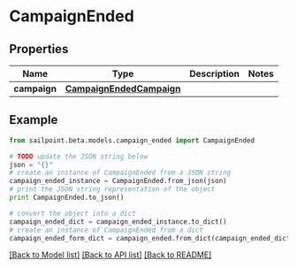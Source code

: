 # CampaignEnded


## Properties

Name | Type | Description | Notes
------------ | ------------- | ------------- | -------------
**campaign** | [**CampaignEndedCampaign**](CampaignEndedCampaign.md) |  | 

## Example

```python
from sailpoint.beta.models.campaign_ended import CampaignEnded

# TODO update the JSON string below
json = "{}"
# create an instance of CampaignEnded from a JSON string
campaign_ended_instance = CampaignEnded.from_json(json)
# print the JSON string representation of the object
print CampaignEnded.to_json()

# convert the object into a dict
campaign_ended_dict = campaign_ended_instance.to_dict()
# create an instance of CampaignEnded from a dict
campaign_ended_form_dict = campaign_ended.from_dict(campaign_ended_dict)
```
[[Back to Model list]](../README.md#documentation-for-models) [[Back to API list]](../README.md#documentation-for-api-endpoints) [[Back to README]](../README.md)


